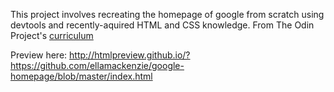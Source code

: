 This project involves recreating the homepage of google from scratch using devtools and recently-aquired HTML and CSS knowledge. 
From The Odin Project's [curriculum](http://www.theodinproject.com/courses/web-development-101/lessons/html-css)

Preview here: http://htmlpreview.github.io/?https://github.com/ellamackenzie/google-homepage/blob/master/index.html
